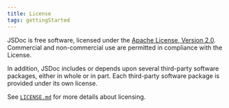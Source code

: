 ```yaml
---
title: License
tags: gettingStarted
---
```


JSDoc is free software, licensed under the [Apache License, Version 2.0][apache-license]. Commercial
and non-commercial use are permitted in compliance with the License.

In addition, JSDoc includes or depends upon several third-party software packages, either in whole
or in part. Each third-party software package is provided under its own license.

See [`LICENSE.md`][jsdoc-license] for more details about licensing.

[apache-license]: http://www.apache.org/licenses/LICENSE-2.0
[jsdoc-license]: https://github.com/jsdoc/jsdoc/blob/main/LICENSE.md
